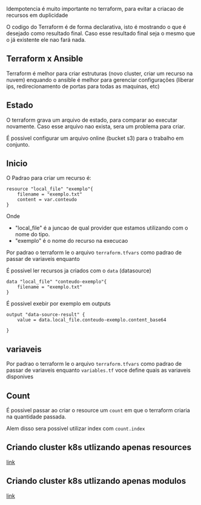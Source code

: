 Idempotencia é muito importante no terraform, para evitar a criacao de recursos em duplicidade

O codigo do Terraform é de forma declarativa, isto é mostrando o que é desejado como resultado final. Caso esse resultado final seja o mesmo que o já existente ele nao fará nada.

## Terraform x Ansible

Terraform é melhor para criar estruturas (novo cluster, criar um recurso na nuvem) enquando o ansible é melhor para gerenciar configurações (liberar ips, redirecionamento de portas para todas as maquinas, etc)

## Estado

O terraform grava um arquivo de estado, para comparar ao executar novamente. Caso esse arquivo nao exista, sera um problema para criar.

É possivel configurar um arquivo online (bucket s3) para o trabalho em conjunto.

## Inicio

O Padrao para criar um recurso é:

```hcl
resource "local_file" "exemplo"{
    filename = "exemplo.txt"
    content = var.conteudo
}
```
Onde

- "local_file" é a juncao de qual provider que estamos utilizando com o nome do tipo.
- "exemplo" é o nome do recurso na execucao

Por padrao o terraform le o arquivo `terraform.tfvars` como padrao de passar de variaveis enquanto 

É possivel ler recursos ja criados com o `data` (datasource)

```hcl
data "local_file" "conteudo-exemplo"{
    filename = "exemplo.txt"
}
```

É possivel exebir por exemplo em outputs

```
output "data-source-result" {
    value = data.local_file.conteudo-exemplo.content_base64
  
}
```

## variaveis

Por padrao o terraform le o arquivo `terraform.tfvars` como padrao de passar de variaveis enquanto `variables.tf` voce define quais as variaveis disponives

## Count

É possivel passar ao criar o resource um `count` em que o terraform criaria na quantidade passada. 

Alem disso sera possivel utilizar index com `count.index`

## Criando cluster k8s utlizando apenas resources

[link](https://github.com/codeedu/fc2-terraform/tree/resources)

## Criando cluster k8s utlizando apenas modulos

[link](https://github.com/codeedu/fc2-terraform/tree/modules)